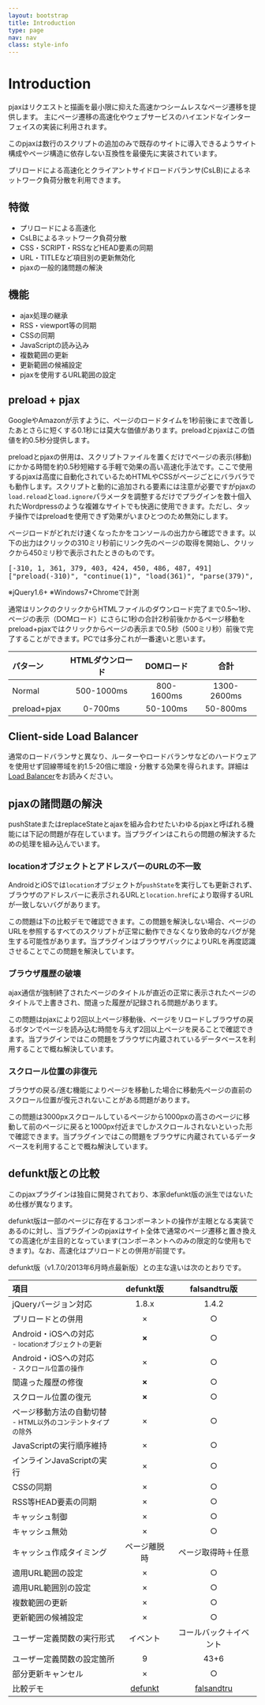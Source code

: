 ```yaml
---
layout: bootstrap
title: Introduction
type: page
nav: nav
class: style-info
---
```


# Introduction
pjaxはリクエストと描画を最小限に抑えた高速かつシームレスなページ遷移を提供します。
主にページ遷移の高速化やウェブサービスのハイエンドなインターフェイスの実装に利用されます。

このpjaxは数行のスクリプトの追加のみで既存のサイトに導入できるようサイト構成やページ構造に依存しない互換性を最優先に実装されています。

プリロードによる高速化とクライアントサイドロードバランサ(CsLB)によるネットワーク負荷分散を利用できます。

## 特徴

* プリロードによる高速化
* CsLBによるネットワーク負荷分散
* CSS・SCRIPT・RSSなどHEAD要素の同期
* URL・TITLEなど項目別の更新無効化
* pjaxの一般的諸問題の解決

## 機能

* ajax処理の継承
* RSS・viewport等の同期
* CSSの同期
* JavaScriptの読み込み
* 複数範囲の更新
* 更新範囲の候補設定
* pjaxを使用するURL範囲の設定

## preload + pjax
GoogleやAmazonが示すように、ページのロードタイムを1秒前後にまで改善したあとさらに短くする0.1秒には莫大な価値があります。preloadとpjaxはこの価値を約0.5秒分提供します。

preloadとpjaxの併用は、スクリプトファイルを置くだけでページの表示(移動)にかかる時間を約0.5秒短縮する手軽で効果の高い高速化手法です。ここで使用するpjaxは高度に自動化されているためHTMLやCSSがページごとにバラバラでも動作します。スクリプトと動的に追加される要素には注意が必要ですがpjaxの`load.reload`と`load.ignore`パラメータを調整するだけでプラグインを数十個入れたWordpressのような複雑なサイトでも快適に使用できます。ただし、タッチ操作ではpreloadを使用できず効果がいまひとつのため無効にします。

ページロードがどれだけ速くなったかをコンソールの出力から確認できます。以下の出力はクリックの310ミリ秒前にリンク先のページの取得を開始し、クリックから450ミリ秒で表示されたときのものです。

<pre class="sh brush: js;">
[-310, 1, 361, 379, 403, 424, 450, 486, 487, 491]
["preload(-310)", "continue(1)", "load(361)", "parse(379)", "head(403)", "content(424)", "css(450)", "script(486)", "renderd(487)", "defer(491)"]
</pre>

※jQuery1.6+
※Windows7+Chromeで計測

通常はリンクのクリックからHTMLファイルのダウンロード完了まで0.5～1秒、ページの表示（DOMロード）にさらに1秒の合計2秒前後かかるページ移動をpreload+pjaxではクリックからページの表示まで0.5秒（500ミリ秒）前後で完了することができます。PCでは多分これが一番速いと思います。

|パターン|HTMLダウンロード|DOMロード|合計|
|:---|:--:|:--:|:--:|
|Normal|500-1000ms|800-1600ms|1300-2600ms|
|preload+pjax|0-700ms|50-100ms|50-800ms|

## Client-side Load Balancer
通常のロードバランサと異なり、ルーターやロードバランサなどのハードウェアを使用せず回線帯域を約1.5-20倍に増設・分散する効果を得られます。詳細は[Load Balancer](loadbalancer/)をお読みください。

## pjaxの諸問題の解決
pushStateまたはreplaceStateとajaxを組み合わせたいわゆるpjaxと呼ばれる機能には下記の問題が存在しています。当プラグインはこれらの問題の解決するための処理を組み込んでいます。

### locationオブジェクトとアドレスバーのURLの不一致
AndroidとiOSでは`location`オブジェクトが`pushState`を実行しても更新されず、ブラウザのアドレスバーに表示されるURLと`location.href`により取得するURLが一致しないバグがあります。

この問題は下の比較デモで確認できます。この問題を解決しない場合、ページのURLを参照するすべてのスクリプトが正常に動作できなくなり致命的なバグが発生する可能性があります。当プラグインはブラウザバックによりURLを再度認識させることでこの問題を解決しています。

### ブラウザ履歴の破壊
ajax通信が強制終了されたページのタイトルが直近の正常に表示されたページのタイトルで上書きされ、間違った履歴が記録される問題があります。

この問題はpjaxにより2回以上ページ移動後、ページをリロードしブラウザの戻るボタンでページを読み込む時間を与えず2回以上ページを戻ることで確認できます。当プラグインではこの問題をブラウザに内蔵されているデータベースを利用することで概ね解決しています。

### スクロール位置の非復元
ブラウザの戻る/進む機能によりページを移動した場合に移動先ページの直前のスクロール位置が復元されないことがある問題があります。

この問題は3000pxスクロールしているページから1000pxの高さのページに移動して前のページに戻ると1000px付近までしかスクロールされないといった形で確認できます。当プラグインではこの問題をブラウザに内蔵されているデータベースを利用することで概ね解決しています。

## defunkt版との比較
このpjaxプラグインは独自に開発されており、本家defunkt版の派生ではないため仕様が異なります。

defunkt版は一部のページに存在するコンポーネントの操作が主眼となる実装であるのに対し、当プラグインのpjaxはサイト全体で通常のページ遷移と置き換えての高速化が主目的となっています(コンポーネントへのみの限定的な使用もできます)。なお、高速化はプリロードとの併用が前提です。

defunkt版（v1.7.0/2013年6月時点最新版）との主な違いは次のとおりです。

|項目|defunkt版|falsandtru版|
|:---|:-------:|:----------:|
|jQueryバージョン対応|1.8.x|1.4.2|
|プリロードとの併用|×|○|
|Android・iOSへの対応<br><small>- locationオブジェクトの更新</small>|**×**|○|
|Android・iOSへの対応<br><small>- スクロール位置の操作</small>|×|○|
|間違った履歴の修復|**×**|○|
|スクロール位置の復元|**×**|○|
|ページ移動方法の自動切替<br><small>- HTML以外のコンテントタイプの除外</small>|×|○|
|JavaScriptの実行順序維持|×|○|
|インラインJavaScriptの実行|×|○|
|CSSの同期|×|○|
|RSS等HEAD要素の同期|×|○|
|キャッシュ制御|×|○|
|キャッシュ無効|×|○|
|キャッシュ作成タイミング|ページ離脱時|ページ取得時＋任意|
|適用URL範囲の設定|×|○|
|適用URL範囲別の設定|×|○|
|複数範囲の更新|×|○|
|更新範囲の候補設定|×|○|
|ユーザー定義関数の実行形式|イベント|コールバック＋イベント|
|ユーザー定義関数の設定箇所|9|43+6|
|部分更新キャンセル|×|○|
|比較デモ|<a href="demo/defunkt/" target="_blank">defunkt</a>|<a href="demo/falsandtru/" target="_blank">falsandtru</a>|
